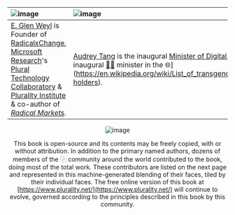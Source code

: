 | ![image](https://raw.githubusercontent.com/pluralitybook/plurality/main/figs/author-Glen.png)                                                                                                                                                                                                                                                                                                            | ![image](https://raw.githubusercontent.com/pluralitybook/plurality/main/figs/author-Audrey.png)                                                                                                                                                                                                                                                                                                       |
| :------------------------------------------------------------------------------------------------------------------------------------------------------------------------------------------------------------------------------------------------------------------------------------------------------------------------------------------------------------------------------------------------------- | :---------------------------------------------------------------------------------------------------------------------------------------------------------------------------------------------------------------------------------------------------------------------------------------------------------------------------------------------------------------------------------------------------- |
| [E. Glen Weyl](https://www.glenweyl.com) is Founder of [RadicalxChange](https://www.radicalxchange.org),  [Microsoft Research](https://www.microsoft.com/en-us/research/)'s [Plural Technology Collaboratory](https://aka.ms/plural) & [Plurality Institute](https://plurality.institute) & co-author of *[Radical Markets](https://press.princeton.edu/books/hardcover/9780691177502/radical-markets)*. | [Audrey Tang](https://en.wikipedia.org/wiki/Audrey_Tang) is the inaugural [Minister of Digital Affairs](https://en.wikipedia.org/wiki/Ministry_of_Digital_Affairs_(Taiwan)) in [🇹🇼](https://en.wikipedia.org/wiki/Taiwan) & the inaugural [🏳️‍⚧️](https://en.wikipedia.org/wiki/Transgender_flag) minister in the 🌐](https://en.wikipedia.org/wiki/List_of_transgender_political_office-holders). |

<div align="center">

![image](https://raw.githubusercontent.com/pluralitybook/plurality/main/figs/author-Community.png)

This book is open-source and its contents may be freely copied, with or without attribution.  In addition to the primary named authors, dozens of members of the ⿻ community around the world contributed to the book, doing most of the total work.  These contributors are listed on the next page and represented in this machine-generated blending of their faces, tiled by their individual faces.  The free online version of this book at [https://www.plurality.net/](https://www.plurality.net/) will continue to evolve, governed according to the principles described in this book by this community.
</div>
